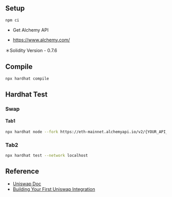 ## Setup

```sh
npm ci
```

- Get Alchemy API

- https://www.alchemy.com/

＊Solidity Version - 0.7.6

## Compile

```sh
npx hardhat compile
```

## Hardhat Test

### Swap

#### Tab1

```sh
npx hardhat node --fork https://eth-mainnet.alchemyapi.io/v2/{YOUR_API_KEY}
```

### Tab2

```sh
npx hardhat test --network localhost
```

## Reference

- [Uniswap Doc](https://docs.uniswap.org/contracts/v3/guides/local-environment)
- [Building Your First Uniswap Integration](https://uniswap.org/blog/your-first-uniswap-integration)
